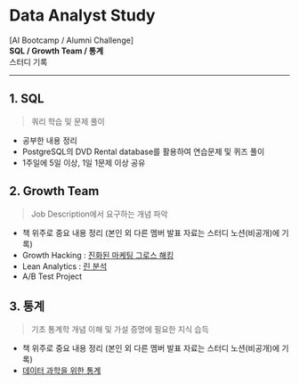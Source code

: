 # Data Analyst Study
[AI Bootcamp / Alumni Challenge] <br/>
**SQL / Growth Team / 통계**  
스터디 기록

---

## 1. SQL 
> 쿼리 학습 및 문제 풀이 
- 공부한 내용 정리 
- PostgreSQL의 DVD Rental database를 활용하여 연습문제 및 퀴즈 풀이
- 1주일에 5일 이상, 1일 1문제 이상 공유 

## 2. Growth Team 
> Job Description에서 요구하는 개념 파악
- 책 위주로 중요 내용 정리 (본인 외 다른 멤버 발표 자료는 스터디 노션(비공개)에 기록) 
- Growth Hacking : [진화된 마케팅 그로스 해킹](http://www.yes24.com/Product/goods/53220322?scode=032&OzSrank=1)
- Lean Analytics : [린 분석](http://www.yes24.com/Product/goods/11775117?scode=032&OzSrank=1)
- A/B Test Project 

## 3. 통계 
> 기초 통계학 개념 이해 및 가설 증명에 필요한 지식 습득 
- 책 위주로 중요 내용 정리 (본인 외 다른 멤버 발표 자료는 스터디 노션(비공개)에 기록) 
- [데이터 과학을 위한 통계](https://m.hanbit.co.kr/store/books/book_view.html?p_code=B2862122581)
